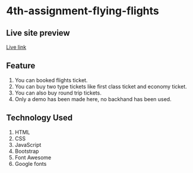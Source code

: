 # 4th-assignment-flying-flights

## Live site preview
[Live link](https://mdmehedyhassan.github.io/4th-assignment-flying-flights/)

## Feature
1. You can booked flights ticket.
2. You can buy two type tickets like first class ticket and economy ticket.
3. You can also buy round trip tickets.
4. Only a demo has been made here, no backhand has been used.

## Technology Used
1. HTML
2. CSS
3. JavaScript
4. Bootstrap
5. Font Awesome
6. Google fonts
